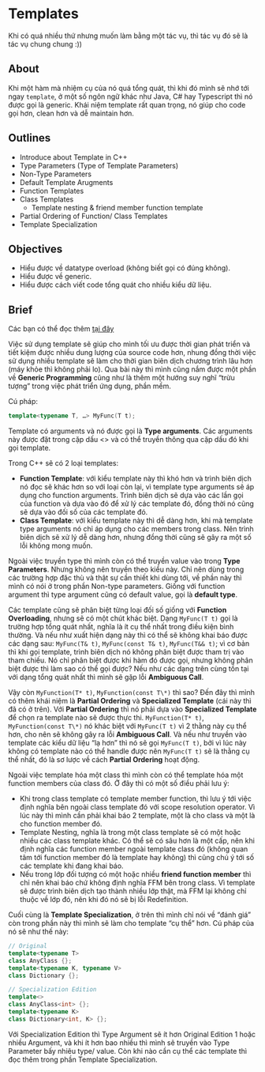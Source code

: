 # Templates
Khi có quá nhiều thứ nhưng muốn làm bằng một tác vụ, thì tác vụ đó sẽ là tác vụ chung chung :))

## About
Khi một hàm mà nhiệm cụ của nó quá tổng quát, thì khi đó mình sẽ nhớ tới ngay `template`, ở một số ngôn ngữ khác như Java, C# hay Typescript thì nó được gọi là generic. Khái niệm template rất quan trọng, nó giúp cho code gọi hơn, clean hơn và dễ maintain hơn.

## Outlines
- Introduce about Template in C++
- Type Parameters (Type of Template Parameters)
- Non-Type Parameters
- Default Template Arugments
- Function Templates
- Class Templates
  - Template nesting & friend member function template
- Partial Ordering of Function/ Class Templates
- Template Specialization


## Objectives
- Hiểu được về datatype overload (không biết gọi có đúng không).
- Hiểu được về generic.
- Hiểu được cách viết code tổng quát cho nhiều kiểu dữ liệu.

## Brief
Các bạn có thể đọc thêm [tại đây](https://docs.google.com/document/d/1Usr8pRT7VOaDk65nF6_BiLlOK41pS_oWiwGPnUb0bac/edit?usp=sharing)

Việc sử dụng template sẽ giúp cho mình tối ưu được thời gian phát triển và tiết kiệm được nhiều dung lượng của source code hơn, nhung đồng thời việc sử dụng nhiều template sẽ làm cho thời gian biên dịch chương trình lâu hơn (máy khỏe thì không phải lo). Qua bài này thì mình cũng nắm được một phần về __Generic Programming__ cũng như là thêm một hướng suy nghĩ “trừu tượng” trong việc phát triển ứng dụng, phần mềm.

Cú pháp:
```cpp
template<typename T, …> MyFunc(T t);
```
Template có arguments và nó được gọi là __Type arguments__. Các arguments này được đặt trong cặp dấu <> và có thể truyền thông qua cặp dấu đó khi gọi template.

Trong C++ sẽ có 2 loại templates:
- __Function Template__: với kiểu template này thì khó hơn và trình biên dịch nó đọc sẽ khác hơn so với loại còn lại, vì template type arguments sẽ áp dụng cho function arguments. Trình biên dịch sẽ dựa vào các lần gọi của function và dựa vào đó để xử lý các template đó, đồng thời nó cũng sẽ dựa vào đối số của các template đó.
- __Class Template__: với kiểu template này thì dễ dàng hơn, khi mà template type arguments nó chỉ áp dụng cho các members trong class. Nên trình biên dịch sẽ xử lý dễ dàng hơn, nhưng đồng thời cũng sẽ gây ra một số lỗi không mong muốn.

Ngoài việc truyền type thì mình còn có thể truyền value vào trong __Type Parameters__. Nhưng không nên truyền theo kiểu này. Chỉ nên dùng trong các trường hợp đặc thù và thật sự cần thiết khi dùng tới, về phần này thì mình có nói ở trong phần Non-type parameters. Giống với function argument thì type argument cũng có default value, gọi là __default type__.

Các template cũng sẽ phân biệt từng loại đối số giống với __Function Overloading__, nhưng sẽ có một chút khác biệt. Dạng `MyFunc(T t)` gọi là trường hợp tổng quát nhất, nghĩa là ít cụ thể nhất trong điều kiện bình thường. Và nếu như xuất hiện dạng này thì có thể sẽ không khai báo được các dạng sau: `MyFunc(T& t)`, `MyFunc(const T& t)`, `MyFunc(T&& t)`; vì cơ bản thì khi gọi template, trình biên dịch nó không phân biệt được tham trị vào tham chiếu. Nó chỉ phân biệt được khi hàm đó được gọi, nhưng không phân biệt được thì làm sao có thể gọi được? Nếu như các dạng trên cùng tồn tại với dạng tổng quát nhất thì mình sẽ gặp lỗi __Ambiguous Call__.

Vậy còn `MyFunction(T* t)`, `MyFunction(const T\*)` thì sao? Đến đây thì mình có thêm khái niệm là __Partial Ordering__ và __Specialized Template__ (cái này thì đã có ở trên). Với __Partial Ordering__ thì nó phải dựa vào __Specialized Template__ để chọn ra template nào sẽ được thực thi. `MyFunction(T* t)`, `MyFunction(const T\*)` nó khác biệt với `MyFunc(T t)` vì 2 thằng này cụ thể hơn, cho nên sẽ không gây ra lỗi __Ambiguous Call__. Và nếu như truyền vào template các kiểu dữ liệu “lạ hơn” thì nó sẽ gọi `MyFunc(T t)`, bởi vì lúc này không có template nào có thể handle được nên `MyFunc(T t)` sẽ là thằng cụ thể nhất, đó là sơ lược về cách __Partial Ordering__ hoạt động.

Ngoài việc template hóa một class thì mình còn có thể template hóa một function members của class đó. Ở đây thì có một số điều phải lưu ý:
- Khi trong class template có template member function, thì lưu ý tới việc định nghĩa bên ngoài class template đó với scope resolution operator. Vì lúc này thì mình cần phải khai báo 2 template, một là cho class và một là cho function member đó.
- Template Nesting, nghĩa là  trong một class template sẽ có một hoặc nhiều các class template khác. Có thể sẽ có sâu hơn là một cấp, nên khi định nghĩa các function member ngoài template class đó (không quan tâm tới function member đó là template hay không) thì cũng chú ý tới số các template khi đang khai báo.
- Nếu trong lớp đối tượng có một hoặc nhiều __friend function member__ thì chỉ nên khai báo chứ không định nghĩa FFM bên trong class. Vì template sẽ được trình biên dịch tạo thành nhiều lớp thật, mà FFM lại không chỉ thuộc về lớp đó, nên khi đó nó sẽ bị lỗi Redefinition.

Cuối cùng là __Template Specialization__, ở trên thì mình chỉ nói về “đánh giá” còn trong phần này thì mình sẽ làm cho template “cụ thể” hơn. Cú pháp của nó sẽ như thế này:

```cpp
// Original
template<typename T>
class AnyClass {};
template<typename K, typename V>
class Dictionary {};

// Specialization Edition
template<>
class AnyClass<int> {};
template<typename K>
class Dictionary<int, K> {};
```

Với Specialization Edition thì Type Argument sẽ ít hơn Original Edition 1 hoặc nhiều Argument, và khi ít hơn bao nhiều thì mình sẽ truyền vào Type Parameter bấy nhiêu type/ value. Còn khi nào cần cụ thể các template thì đọc thêm trong phần Template Specialization.